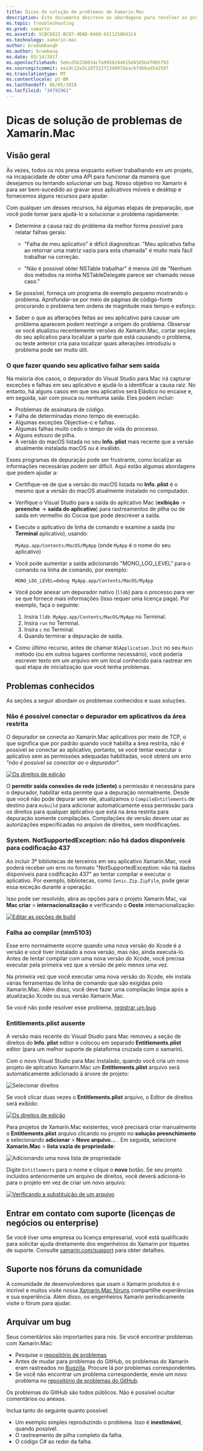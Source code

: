 ```yaml
---
title: Dicas de solução de problemas de Xamarin.Mac
description: Este documento descreve as abordagens para resolver os problemas encontrados durante o desenvolvimento de aplicativos Xamarin.Mac. Ele também discute como obter suporte.
ms.topic: troubleshooting
ms.prod: xamarin
ms.assetid: 5CBC6822-BCD7-4DAD-8468-6511250D41C4
ms.technology: xamarin-mac
author: bradumbaugh
ms.author: brumbaug
ms.date: 03/14/2017
ms.openlocfilehash: 5e6cd5b338034cfa9956244015d4585b4f005793
ms.sourcegitcommit: ea1dc12a3c2d7322f234997daacbfdb6ad542507
ms.translationtype: MT
ms.contentlocale: pt-BR
ms.lasthandoff: 06/05/2018
ms.locfileid: "34792961"
---
```

# <a name="xamarinmac-troubleshooting-tips"></a>Dicas de solução de problemas de Xamarin.Mac

## <a name="overview"></a>Visão geral

Às vezes, todos os nós presa enquanto estiver trabalhando em um projeto, na incapacidade de obter uma API para funcionar da maneira que desejamos ou tentando solucionar um bug. Nosso objetivo no Xamarin é para ser bem-sucedido ao gravar seus aplicativos móveis e desktop e fornecemos alguns recursos para ajudar.

Com qualquer um desses recursos, há algumas etapas de preparação, que você pode tomar para ajudá-lo a solucionar o problema rapidamente:

- Determine a causa raiz do problema da melhor forma possível para relatar falhas gerais:
 
     - "Falha de meu aplicativo" é difícil diagnosticar. "Meu aplicativo falha ao retornar uma matriz vazia para esta chamada" é muito mais fácil trabalhar na correção.

     - "Não é possível obter NSTable trabalhar" é menos útil de "Nenhum dos métodos na minha NSTableDelegate parece ser chamado nesse caso."

- Se possível, forneça um programa de exemplo pequeno mostrando o problema. Aprofundar-se por meio de páginas de código-fonte procurando o problema tem ordens de magnitude mais tempo e esforço.

- Saber o que as alterações feitas ao seu aplicativo para causar um problema aparecem podem restringir a origem do problema. Observar se você atualizou recentemente versões do Xamarin.Mac, cortar seções do seu aplicativo para localizar a parte que está causando o problema, ou teste anterior cria para localizar quais alterações introduziu o problema pode ser muito útil.


### <a name="what-to-do-when-your-app-crashes-with-no-output"></a>O que fazer quando seu aplicativo falhar sem saída

Na maioria dos casos, o depurador do Visual Studio para Mac irá capturar exceções e falhas em seu aplicativo e ajudá-lo a identificar a causa raiz. No entanto, há alguns casos em que seu aplicativo será Elástico no encaixe e, em seguida, sair com pouca ou nenhuma saída. Eles podem incluir:

- Problemas de assinatura de código.
- Falha de determinadas mono tempo de execução.
- Algumas exceções Objective-c e falhas.
- Algumas falhas muito cedo o tempo de vida do processo.
- Alguns estouro de pilha.
- A versão do macOS listada no seu **Info. plist** mais recente que a versão atualmente instalada macOS ou é inválido.

Esses programas de depuração pode ser frustrante, como localizar as informações necessárias podem ser difícil. Aqui estão algumas abordagens que podem ajudar a:

- Certifique-se de que a versão do macOS listada no **Info. plist** é o mesmo que a versão do macOS atualmente instalado no computador.
- Verifique o Visual Studio para a saída do aplicativo Mac (**exibição** -> **preenche** -> **saída do aplicativo**) para rastreamentos de pilha ou de saída em vermelho do Cocoa que pode descrever a saída.
- Execute o aplicativo de linha de comando e examine a saída (no **Terminal** aplicativo), usando: 

     `MyApp.app/Contents/MacOS/MyApp` (onde `MyApp` é o nome do seu aplicativo)
- Você pode aumentar a saída adicionando "MONO_LOG_LEVEL" para o comando na linha de comando, por exemplo: 

     `MONO_LOG_LEVEL=debug MyApp.app/Contents/MacOS/MyApp`
- Você pode anexar um depurador nativo (`lldb`) para o processo para ver se que fornece mais informações (Isso requer uma licença paga). Por exemplo, faça o seguinte:

    1. Insira `lldb MyApp.app/Contents/MacOS/MyApp` no Terminal.
    2. Insira `run` no Terminal.
    3. Insira `c` no Terminal.
    4. Quando terminar a depuração de saída.
- Como último recurso, antes de chamar `NSApplication.Init` no seu `Main` método (ou em outros lugares conforme necessário), você poderia escrever texto em um arquivo em um local conhecido para rastrear em qual etapa de inicialização que você tenha problemas.

## <a name="known-issues"></a>Problemas conhecidos

As seções a seguir abordam os problemas conhecidos e suas soluções.

### <a name="unable-to-connect-to-the-debugger-in-sandboxed-apps"></a>Não é possível conectar o depurador em aplicativos da área restrita

O depurador se conecta ao Xamarin.Mac aplicativos por meio de TCP, o que significa que por padrão quando você habilita a área restrita, não é possível se conectar ao aplicativo, portanto, se você tentar executar o aplicativo sem as permissões adequadas habilitadas, você obterá um erro *"não é possível se conectar ao o depurador"*. 

[![Os direitos de edição](troubleshooting-images/debug01.png "os direitos de edição")](troubleshooting-images/debug01-large.png#lightbox)

O **permitir saída conexões de rede (cliente)** a permissão é necessária para o depurador, habilitar esta permite que a depuração normalmente. Desde que você não pode depurar sem ele, atualizamos o `CompileEntitlements` de destino para `msbuild` para adicionar automaticamente essa permissão para os direitos para qualquer aplicativo que está na área restrita para depuração somente compilações. Compilações de versão devem usar as autorizações especificadas no arquivo de direitos, sem modificações.

### <a name="systemnotsupportedexception-no-data-is-available-for-encoding-437"></a>System. NotSupportedException: não há dados disponíveis para codificação 437
 
Ao incluir 3º bibliotecas de terceiros em seu aplicativo Xamarin.Mac, você poderá receber um erro no formato "NotSupportedException: não há dados disponíveis para codificação 437" ao tentar compilar e executar o aplicativo. Por exemplo, bibliotecas, como `Ionic.Zip.ZipFile`, pode gerar essa exceção durante a operação.

Isso pode ser resolvido, abra as opções para o projeto Xamarin.Mac, vai **Mac criar** > **internacionalização** e verificando o **Oeste** internacionalização:

[![Editar as opções de build](troubleshooting-images/issue01.png "Editar as opções de build")](troubleshooting-images/issue01-large.png#lightbox)

### <a name="failed-to-compile-mm5103"></a>Falha ao compilar (mm5103)

Esse erro normalmente ocorre quando uma nova versão do Xcode é a versão e você tiver instalado a nova versão, mas não, ainda executá-lo. Antes de tentar compilar com uma nova versão do Xcode, você precisa executar pela primeira vez que a versão de pelo menos uma vez.

Na primeira vez que você executar uma nova versão do Xcode, ele instala várias ferramentas de linha de comando que são exigidas pelo Xamarin.Mac. Além disso, você deve fazer uma compilação limpa após a atualização Xcode ou sua versão Xamarin.Mac.

Se você não pode resolver esse problema, [registrar um bug](#filing-a-bug).

### <a name="missing-entitlementsplist"></a>Entitlements.plist ausente

A versão mais recente do Visual Studio para Mac removeu a seção de direitos do **Info. plist** editor e colocou em separado **Entitlements.plist** editor (para um melhor suporte de plataforma cruzada com o xamarin).

Com o novo Visual Studio para Mac instalado, quando você cria um novo projeto de aplicativo Xamarin.Mac um **Entitlements.plist** arquivo será automaticamente adicionado à árvore de projeto:

![Selecionar direitos](troubleshooting-images/entitlements01.png "selecionando direitos")

Se você clicar duas vezes o **Entitlements.plist** arquivo, o Editor de direitos será exibido:

[![Os direitos de edição](troubleshooting-images/entitlements02.png "os direitos de edição")](troubleshooting-images/entitlements02-large.png#lightbox)

Para projetos de Xamarin.Mac existentes, você precisará criar manualmente o **Entitlements.plist** arquivo clicando no projeto no **solução preenchimento** e selecionando **adicionar**  >  **Novo arquivo...** . Em seguida, selecione **Xamarin.Mac** > **lista vazia de propriedade**:

![Adicionando uma nova lista de propriedade](troubleshooting-images/entitlements03.png "adicionando uma nova lista de propriedades")

Digite `Entitlements` para o nome e clique o **novo** botão. Se seu projeto incluídos anteriormente um arquivo de direitos, você deverá adicioná-lo para o projeto em vez de criar um novo arquivo:

[![Verificando a substituição de um arquivo](troubleshooting-images/entitlements04.png "verificando a substituição de um arquivo")](troubleshooting-images/entitlements04-large.png#lightbox)

## <a name="contacting-support-business-or-enterprise-licenses"></a>Entrar em contato com suporte (licenças de negócios ou enterprise)

Se você tiver uma empresa ou licença empresarial, você está qualificado para solicitar ajuda diretamente dos engenheiros do Xamarin por tíquetes de suporte. Consulte [xamarin.com/support](http://xamarin.com/support) para obter detalhes.

## <a name="community-support-on-the-forums"></a>Suporte nos fóruns da comunidade

A comunidade de desenvolvedores que usam o Xamarin produtos é o incrível e muitos visite nossa [Xamarin.Mac fóruns](http://forums.xamarin.com/categories/mac) compartilhe experiências e sua experiência. Além disso, os engenheiros Xamarin periodicamente visite o fórum para ajudar.

<a name="filing-a-bug"/>

## <a name="filing-a-bug"></a>Arquivar um bug

Seus comentários são importantes para nós. Se você encontrar problemas com Xamarin.Mac:

- Pesquise o [repositório de problemas](https://github.com/xamarin/xamarin-macios/issues) 
- Antes de mudar para problemas do GitHub, os problemas do Xamarin eram rastreados no [Bugzilla](https://bugzilla.xamarin.com/describecomponents.cgi). Procure lá por problemas correspondentes.
- Se você não encontrar um problema correspondente, envie um novo problema no [repositório de problemas do GitHub](https://github.com/xamarin/xamarin-macios/issues/new).

Os problemas do GitHub são todos públicos. Não é possível ocultar comentários ou anexos. 

Inclua tanto do seguinte quanto possível:                                                                                                                                          

- Um exemplo simples reproduzindo o problema. Isso é **inestimável**, quando possível. 
- O rastreamento de pilha completo da falha.
- O código C# ao redor da falha. 

